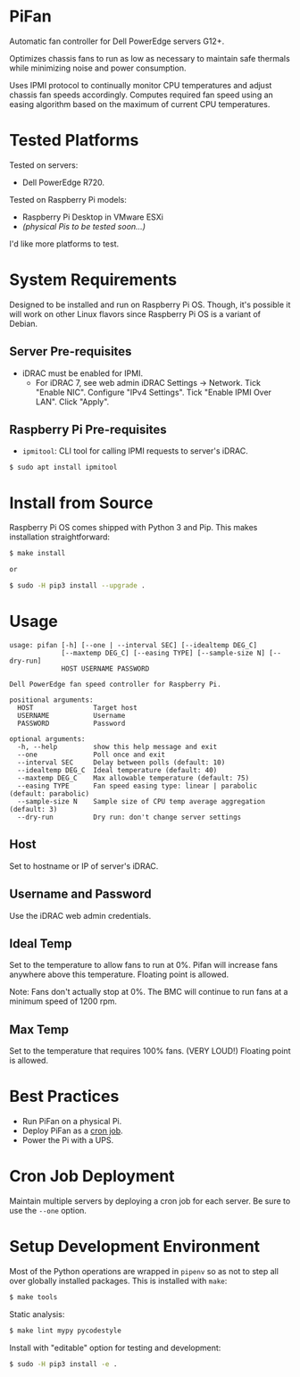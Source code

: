 # PiFan
Automatic fan controller for Dell PowerEdge servers G12+.

Optimizes chassis fans to run as low as necessary to maintain safe thermals
while minimizing noise and power consumption.

Uses IPMI protocol to continually monitor CPU temperatures and adjust chassis
fan speeds accordingly.  Computes required fan speed using an easing algorithm
based on the maximum of current CPU temperatures.

# Tested Platforms
Tested on servers:

* Dell PowerEdge R720.

Tested on Raspberry Pi models:

* Raspberry Pi Desktop in VMware ESXi
* *(physical Pis to be tested soon...)*

I'd like more platforms to test.

# System Requirements
Designed to be installed and run on Raspberry Pi OS.  Though, it's possible it will work on other Linux flavors since Raspberry Pi OS is a variant of Debian.

## Server Pre-requisites
* iDRAC must be enabled for IPMI.
   * For iDRAC 7, see web admin iDRAC Settings -> Network.  Tick "Enable NIC".  Configure "IPv4 Settings".  Tick "Enable IPMI Over LAN".  Click "Apply".

## Raspberry Pi Pre-requisites
* `ipmitool`: CLI tool for calling IPMI requests to server's iDRAC.

```
$ sudo apt install ipmitool
```

# Install from Source
Raspberry Pi OS comes shipped with Python 3 and Pip.  This makes installation straightforward:

```sh
$ make install

or

$ sudo -H pip3 install --upgrade .
```

# Usage
```
usage: pifan [-h] [--one | --interval SEC] [--idealtemp DEG_C]
             [--maxtemp DEG_C] [--easing TYPE] [--sample-size N] [--dry-run]
             HOST USERNAME PASSWORD

Dell PowerEdge fan speed controller for Raspberry Pi.

positional arguments:
  HOST               Target host
  USERNAME           Username
  PASSWORD           Password

optional arguments:
  -h, --help         show this help message and exit
  --one              Poll once and exit
  --interval SEC     Delay between polls (default: 10)
  --idealtemp DEG_C  Ideal temperature (default: 40)
  --maxtemp DEG_C    Max allowable temperature (default: 75)
  --easing TYPE      Fan speed easing type: linear | parabolic (default: parabolic)
  --sample-size N    Sample size of CPU temp average aggregation (default: 3)
  --dry-run          Dry run: don't change server settings
```

## Host
Set to hostname or IP of server's iDRAC.

## Username and Password
Use the iDRAC web admin credentials.

## Ideal Temp
Set to the temperature to allow fans to run at 0%.  Pifan will increase fans
anywhere above this temperature.  Floating point is allowed.

Note: Fans don't actually stop at 0%.  The BMC will continue to run fans at a
minimum speed of 1200 rpm.

## Max Temp
Set to the temperature that requires 100% fans. (VERY LOUD!)  Floating point is
allowed.

# Best Practices
* Run PiFan on a physical Pi.
* Deploy PiFan as a [cron job](#cron-job-deployment).
* Power the Pi with a UPS.

# Cron Job Deployment
Maintain multiple servers by deploying a cron job for each server.  Be sure to
use the `--one` option.

# Setup Development Environment
Most of the Python operations are wrapped in `pipenv` so as not to step all
over globally installed packages.  This is installed with `make`:

```sh
$ make tools
```

Static analysis:
```sh
$ make lint mypy pycodestyle
```

Install with "editable" option for testing and development:
```sh
$ sudo -H pip3 install -e .
```
